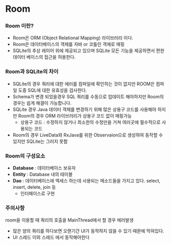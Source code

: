 # Room

### Room 이란?

- Room은 ORM (Object Relational Mapping) 라이브러리 이다.
- Room은 데이터베이스의 객체를 자바 or 코틀린 객체로 매핑
- SQLite의 추상 레이어 위에 제공되고 있으며 SQLite 모든 기능을 제공하면서 편한 데이터 베이스의 접근을 허용한다.



### Room과 SQLite의 차이

- SQLite의 경우 쿼리에 대한 에러를 컴파일에 확인하는 것이 없지만 ROOM은 컴파일 도중 SQL에 대한 유효성을 검사한다.
- Schema가 변경 되었을경우 SQL 쿼리를 수동으로 업데이트 해야하지만 Room의 경우는 쉽게 해결이 가능합니다.
- SQLite 경우 Java 데이터 객체를 변경하기 위해 많은 상용구 코드를 사용해야 하지만 Room의 경우 ORM 라이브러리가 상용구 코드 없이 매핑가능
  - 상용구 코드 : 수정하지 않거나 최소한의 수정만을 거쳐 여러곳에 필수적으로 사용되는 코드
- Room의 경우 LiveData와 RxJava를 위한 Observaion으로 생성하여 동작할 수 있지만 SQLite는 그러지 못함



### Room의 구성요소

- **Database** : 데이터베이스 보유자
- **Entity** : Database 내의 테이블
- **Dao** : 데이터베이스에 엑세스 하는데 사용되는 메소드들을 가지고 있다. select, insert, delete, join 등
  - 인터페이스로 구현



### 주의사항

room을 이용할 때 쿼리의 호출을 MainThread에서 할 경우 에러발생

- 많은 양의 쿼리를 하다보면 오랜기간 UI가 동작하지 않을 수 있기 때문에 막혀있다.
- UI 스레드 이외 스레드 에서 동작해야한다